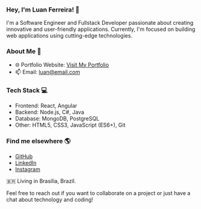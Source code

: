 ### Hey, I'm Luan Ferreira! 👋

I'm a Software Engineer and Fullstack Developer passionate about creating innovative and user-friendly applications. Currently, I'm focused on building web applications using cutting-edge technologies.

### About Me 📜

<!-- - 💼 Senior Software Engineer at [My Company](https://www.company.com) -->
- 🌐 Portfolio Website: [Visit My Portfolio](https://portifolio-mljk9f6hz-luan-ferreiras-projects.vercel.app/)
- 📫 Email: [luan@email.com](luanhsouzaf@gmail.com)

### Tech Stack 💻

- Frontend: React, Angular
- Backend: Node.js, C#, Java
- Database: MongoDB, PostgreSQL
- Other: HTML5, CSS3, JavaScript (ES6+), Git

### Find me elsewhere 🌎

- [GitHub](https://github.com/lhferreirad)
- [LinkedIn](https://www.linkedin.com/in/lhferreirad/)
- [Instagram](https://www.instagram.com/lhferreirad/)
<!-- - [Twitter](https://twitter.com/meu-usuario) -->
<!-- - [Dev.to](https://dev.to/meu-usuario) -->

🇧🇷 Living in Brasília, Brazil. <br>

Feel free to reach out if you want to collaborate on a project or just have a chat about technology and coding!

